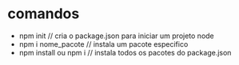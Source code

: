 # comandos
- npm init // cria o package.json para iniciar um projeto node
- npm i nome_pacote // instala um pacote especifico
- npm install ou npm i // instala todos os pacotes do package.json

